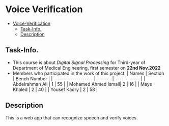 # Voice Verification

- [Voice-Verification](#voice-verification)
  - [Task-Info.](#task-info.)
  - [Description](#description)

## Task-Info. 
- This course is about _Digital Signal Processing_ for Third-year of Department of Medical Engineering, first semester on **22nd Nov.2022**
- Members who participated in the work of this project:
  | Names               | Section | Bench Number |
  | ------------------- | ------- | ------------ |
  | Abdelrahman Ali     |    1    |      55      |
  | Mohamed Ahmed Ismail|    2    |     16       |
  | Maye Khaled         |    2    |     40       |
  | Yousef Kadry        |    2    |     58       |
  
## Description
   This is a web app that can recognize speech and verify voices.
   
